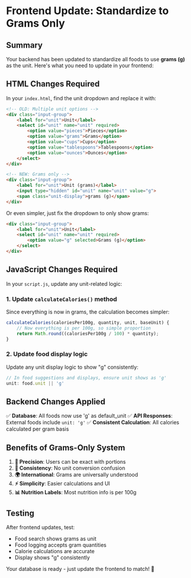 # Frontend Update: Standardize to Grams Only

## Summary
Your backend has been updated to standardize all foods to use **grams (g)** as the unit. Here's what you need to update in your frontend:

## HTML Changes Required

In your `index.html`, find the unit dropdown and replace it with:

```html
<!-- OLD: Multiple unit options -->
<div class="input-group">
    <label for="unit">Unit</label>
    <select id="unit" name="unit" required>
        <option value="pieces">Pieces</option>
        <option value="grams">Grams</option>
        <option value="cups">Cups</option>
        <option value="tablespoons">Tablespoons</option>
        <option value="ounces">Ounces</option>
    </select>
</div>

<!-- NEW: Grams only -->
<div class="input-group">
    <label for="unit">Unit (grams)</label>
    <input type="hidden" id="unit" name="unit" value="g">
    <span class="unit-display">grams (g)</span>
</div>
```

Or even simpler, just fix the dropdown to only show grams:

```html
<div class="input-group">
    <label for="unit">Unit</label>
    <select id="unit" name="unit" required>
        <option value="g" selected>Grams (g)</option>
    </select>
</div>
```

## JavaScript Changes Required

In your `script.js`, update any unit-related logic:

### 1. Update `calculateCalories()` method
Since everything is now in grams, the calculation becomes simpler:

```javascript
calculateCalories(caloriesPer100g, quantity, unit, baseUnit) {
    // Now everything is per 100g, so simple proportion
    return Math.round((caloriesPer100g / 100) * quantity);
}
```

### 2. Update food display logic
Update any unit display logic to show "g" consistently:

```javascript
// In food suggestions and displays, ensure unit shows as 'g'
unit: food.unit || 'g'
```

## Backend Changes Applied

✅ **Database**: All foods now use 'g' as default_unit
✅ **API Responses**: External foods include `unit: 'g'`
✅ **Consistent Calculation**: All calories calculated per gram basis

## Benefits of Grams-Only System

1. **🎯 Precision**: Users can be exact with portions
2. **📏 Consistency**: No unit conversion confusion  
3. **🌍 International**: Grams are universally understood
4. **⚡ Simplicity**: Easier calculations and UI
5. **📊 Nutrition Labels**: Most nutrition info is per 100g

## Testing

After frontend updates, test:
- Food search shows grams as unit
- Food logging accepts gram quantities  
- Calorie calculations are accurate
- Display shows "g" consistently

Your database is ready - just update the frontend to match! 🚀